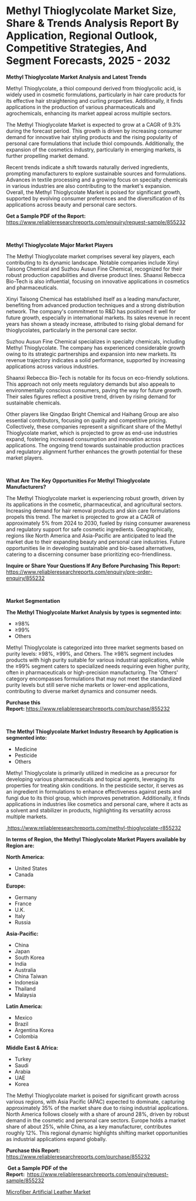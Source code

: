 <p><h1>Methyl Thioglycolate Market Size, Share & Trends Analysis Report By Application, Regional Outlook, Competitive Strategies, And Segment Forecasts, 2025 - 2032</h1></p><p><strong>Methyl Thioglycolate Market Analysis and Latest Trends</strong></p>
<p><p>Methyl Thioglycolate, a thiol compound derived from thioglycolic acid, is widely used in cosmetic formulations, particularly in hair care products for its effective hair straightening and curling properties. Additionally, it finds applications in the production of various pharmaceuticals and agrochemicals, enhancing its market appeal across multiple sectors.</p><p>The Methyl Thioglycolate Market is expected to grow at a CAGR of 9.3% during the forecast period. This growth is driven by increasing consumer demand for innovative hair styling products and the rising popularity of personal care formulations that include thiol compounds. Additionally, the expansion of the cosmetics industry, particularly in emerging markets, is further propelling market demand.</p><p>Recent trends indicate a shift towards naturally derived ingredients, prompting manufacturers to explore sustainable sources and formulations. Advances in textile processing and a growing focus on specialty chemicals in various industries are also contributing to the market's expansion. Overall, the Methyl Thioglycolate Market is poised for significant growth, supported by evolving consumer preferences and the diversification of its applications across beauty and personal care sectors.</p></p>
<p><strong>Get a Sample PDF of the Report:&nbsp;</strong> <a href="https://www.reliableresearchreports.com/enquiry/request-sample/855232?utm_campaign=3265&utm_medium=2&utm_source=Github&utm_content=ia&utm_term=01042025&utm_id=methyl-thioglycolate">https://www.reliableresearchreports.com/enquiry/request-sample/855232</a></p>
<p>&nbsp;</p>
<p><strong>Methyl Thioglycolate Major Market Players</strong></p>
<p><p>The Methyl Thioglycolate market comprises several key players, each contributing to its dynamic landscape. Notable companies include Xinyi Taisong Chemical and Suzhou Ausun Fine Chemical, recognized for their robust production capabilities and diverse product lines. Shaanxi Rebecca Bio-Tech is also influential, focusing on innovative applications in cosmetics and pharmaceuticals.</p><p>Xinyi Taisong Chemical has established itself as a leading manufacturer, benefiting from advanced production techniques and a strong distribution network. The company's commitment to R&D has positioned it well for future growth, especially in international markets. Its sales revenue in recent years has shown a steady increase, attributed to rising global demand for thioglycolates, particularly in the personal care sector.</p><p>Suzhou Ausun Fine Chemical specializes in specialty chemicals, including Methyl Thioglycolate. The company has experienced considerable growth owing to its strategic partnerships and expansion into new markets. Its revenue trajectory indicates a solid performance, supported by increasing applications across various industries.</p><p>Shaanxi Rebecca Bio-Tech is notable for its focus on eco-friendly solutions. This approach not only meets regulatory demands but also appeals to environmentally conscious consumers, paving the way for future growth. Their sales figures reflect a positive trend, driven by rising demand for sustainable chemicals.</p><p>Other players like Qingdao Bright Chemical and Haihang Group are also essential contributors, focusing on quality and competitive pricing. Collectively, these companies represent a significant share of the Methyl Thioglycolate market, which is projected to grow as end-use industries expand, fostering increased consumption and innovation across applications. The ongoing trend towards sustainable production practices and regulatory alignment further enhances the growth potential for these market players.</p></p>
<p>&nbsp;</p>
<p><strong>What Are The Key Opportunities For Methyl Thioglycolate Manufacturers?</strong></p>
<p><p>The Methyl Thioglycolate market is experiencing robust growth, driven by its applications in the cosmetic, pharmaceutical, and agricultural sectors. Increasing demand for hair removal products and skin care formulations propels this trend. The market is projected to grow at a CAGR of approximately 5% from 2024 to 2030, fueled by rising consumer awareness and regulatory support for safe cosmetic ingredients. Geographically, regions like North America and Asia-Pacific are anticipated to lead the market due to their expanding beauty and personal care industries. Future opportunities lie in developing sustainable and bio-based alternatives, catering to a discerning consumer base prioritizing eco-friendliness.</p></p>
<p><strong>Inquire or Share Your Questions If Any Before Purchasing This Report:</strong> <a href="https://www.reliableresearchreports.com/enquiry/pre-order-enquiry/855232?utm_campaign=3265&utm_medium=2&utm_source=Github&utm_content=ia&utm_term=01042025&utm_id=methyl-thioglycolate">https://www.reliableresearchreports.com/enquiry/pre-order-enquiry/855232</a></p>
<p>&nbsp;</p>
<p><strong>Market Segmentation</strong></p>
<p><strong>The Methyl Thioglycolate Market Analysis by types is segmented into:</strong></p>
<p><ul><li>≥98%</li><li>≥99%</li><li>Others</li></ul></p>
<p><p>Methyl Thioglycolate is categorized into three market segments based on purity levels: ≥98%, ≥99%, and Others. The ≥98% segment includes products with high purity suitable for various industrial applications, while the ≥99% segment caters to specialized needs requiring even higher purity, often in pharmaceuticals or high-precision manufacturing. The 'Others' category encompasses formulations that may not meet the standardized purity levels but still serve niche markets or lower-end applications, contributing to diverse market dynamics and consumer needs.</p></p>
<p><strong>Purchase this Report:&nbsp;</strong><a href="https://www.reliableresearchreports.com/purchase/855232?utm_campaign=3265&utm_medium=2&utm_source=Github&utm_content=ia&utm_term=01042025&utm_id=methyl-thioglycolate">https://www.reliableresearchreports.com/purchase/855232</a></p>
<p>&nbsp;</p>
<p><strong>The Methyl Thioglycolate Market Industry Research by Application is segmented into:</strong></p>
<p><ul><li>Medicine</li><li>Pesticide</li><li>Others</li></ul></p>
<p><p>Methyl Thioglycolate is primarily utilized in medicine as a precursor for developing various pharmaceuticals and topical agents, leveraging its properties for treating skin conditions. In the pesticide sector, it serves as an ingredient in formulations to enhance effectiveness against pests and fungi due to its thiol group, which improves penetration. Additionally, it finds applications in industries like cosmetics and personal care, where it acts as a solvent and stabilizer in products, highlighting its versatility across multiple markets.</p></p>
<p><a href="https://www.reliableresearchreports.com/methyl-thioglycolate-r855232?utm_campaign=3265&utm_medium=2&utm_source=Github&utm_content=ia&utm_term=01042025&utm_id=methyl-thioglycolate">&nbsp;https://www.reliableresearchreports.com/methyl-thioglycolate-r855232</a></p>
<p><strong>In terms of Region, the Methyl Thioglycolate Market Players available by Region are:</strong></p>
<p>
    <p> <strong> North America: </strong>
        <ul>
            <li>United States</li>
            <li>Canada</li>
        </ul>
        </p> 
    <p> <strong> Europe: </strong>
        <ul>
            <li>Germany</li>
            <li>France</li>
            <li>U.K.</li>
            <li>Italy</li>
            <li>Russia</li>
        </ul>
        </p> 
    <p> <strong> Asia-Pacific: </strong>
        <ul>
            <li>China</li>
            <li>Japan</li>
            <li>South Korea</li>
            <li>India</li>
            <li>Australia</li>
            <li>China Taiwan</li>
            <li>Indonesia</li>
            <li>Thailand</li>
            <li>Malaysia</li>
        </ul>
        </p> 
    <p> <strong> Latin America: </strong>
        <ul>
            <li>Mexico</li>
            <li>Brazil</li>
            <li>Argentina Korea</li>
            <li>Colombia</li>
        </ul>
        </p> 
    <p> <strong> Middle East & Africa: </strong>
        <ul>
            <li>Turkey</li>
            <li>Saudi</li>
            <li>Arabia</li>
            <li>UAE</li>
            <li>Korea</li>
        </ul>
    </p>
    </p>
<p><p>The Methyl Thioglycolate market is poised for significant growth across various regions, with Asia Pacific (APAC) expected to dominate, capturing approximately 35% of the market share due to rising industrial applications. North America follows closely with a share of around 28%, driven by robust demand in the cosmetic and personal care sectors. Europe holds a market share of about 25%, while China, as a key manufacturer, contributes roughly 12%. This regional dynamic highlights shifting market opportunities as industrial applications expand globally.</p></p>
<p><strong>Purchase this Report: </strong><a href="https://www.reliableresearchreports.com/purchase/855232?utm_campaign=3265&utm_medium=2&utm_source=Github&utm_content=ia&utm_term=01042025&utm_id=methyl-thioglycolate">https://www.reliableresearchreports.com/purchase/855232</a></p>
<p>&nbsp;<strong>Get a Sample PDF of the Report:&nbsp;&nbsp;</strong><a href="https://www.reliableresearchreports.com/enquiry/request-sample/855232?utm_campaign=3265&utm_medium=2&utm_source=Github&utm_content=ia&utm_term=01042025&utm_id=methyl-thioglycolate">https://www.reliableresearchreports.com/enquiry/request-sample/855232</a></p>
<p><strong></strong></p>
<p><p><a href="https://github.com/shamyzinniwl/Market-Research-Report-List-1/blob/main/microfiber-artificial-leather-market.md?utm_campaign=3265&utm_medium=2&utm_source=Github&utm_content=ia&utm_term=01042025&utm_id=methyl-thioglycolate">Microfiber Artificial Leather Market</a></p></p>